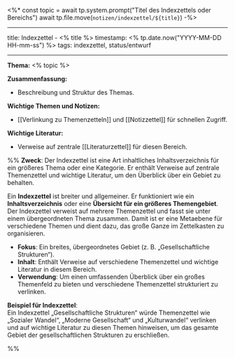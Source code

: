 <%*
const topic = await tp.system.prompt("Titel des Indexzettels oder Bereichs")
await tp.file.move(`notizen/indexzettel/${title}`)
-%>

---
title: Indexzettel - <% title %>
timestamp: <% tp.date.now("YYYY-MM-DD HH-mm-ss") %>
tags: indexzettel, status/entwurf

---


**Thema:** <% topic %>  

**Zusammenfassung:**  
- Beschreibung und Struktur des Themas.

**Wichtige Themen und Notizen:**  
- [[Verlinkung zu Themenzetteln]] und [[Notizzettel]] für schnellen Zugriff.

**Wichtige Literatur:**  
- Verweise auf zentrale [[Literaturzettel]] für diesen Bereich.

%%
**Zweck**: Der Indexzettel ist eine Art inhaltliches Inhaltsverzeichnis für ein größeres Thema oder eine Kategorie. Er enthält Verweise auf zentrale Themenzettel und wichtige Literatur, um den Überblick über ein Gebiet zu behalten.

Ein **Indexzettel** ist breiter und allgemeiner. Er funktioniert wie ein **Inhaltsverzeichnis** oder eine **Übersicht für ein größeres Themengebiet**. Der Indexzettel verweist auf mehrere Themenzettel und fasst sie unter einem übergeordneten Thema zusammen. Damit ist er eine Metaebene für verschiedene Themen und dient dazu, das große Ganze im Zettelkasten zu organisieren.

- **Fokus**: Ein breites, übergeordnetes Gebiet (z. B. „Gesellschaftliche Strukturen“).
- **Inhalt**: Enthält Verweise auf verschiedene Themenzettel und wichtige Literatur in diesem Bereich.
- **Verwendung**: Um einen umfassenden Überblick über ein großes Themenfeld zu bieten und verschiedene Themenzettel strukturiert zu verlinken.

**Beispiel für Indexzettel**:  
Ein Indexzettel „Gesellschaftliche Strukturen“ würde Themenzettel wie „Sozialer Wandel“, „Moderne Gesellschaft“ und „Kulturwandel“ verlinken und auf wichtige Literatur zu diesen Themen hinweisen, um das gesamte Gebiet der gesellschaftlichen Strukturen zu erschließen.

%%


